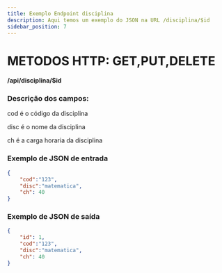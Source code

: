 ```yaml
---
title: Exemplo Endpoint disciplina
description: Aqui temos um exemplo do JSON na URL /disciplina/$id
sidebar_position: 7
---
```

# METODOS HTTP: GET,PUT,DELETE
#### /api/disciplina/$id
### Descrição dos campos:

cod é o código da disciplina

disc é o nome da disciplina

ch é a carga horaria da disciplina
### Exemplo de JSON de entrada
```json    
{
    "cod":"123",
    "disc":"matematica",
    "ch": 40
}
```   
### Exemplo de JSON de saída
```json    
{
    "id": 1,
    "cod":"123",
    "disc":"matematica",
    "ch": 40
}
```    